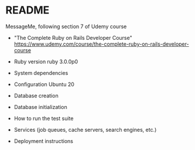 # README
MessageMe, following section 7 of Udemy course 
- "The Complete Ruby on Rails Developer Course"
https://www.udemy.com/course/the-complete-ruby-on-rails-developer-course

* Ruby version
    ruby 3.0.0p0
* System dependencies

* Configuration
    Ubuntu 20
* Database creation

* Database initialization

* How to run the test suite

* Services (job queues, cache servers, search engines, etc.)

* Deployment instructions

